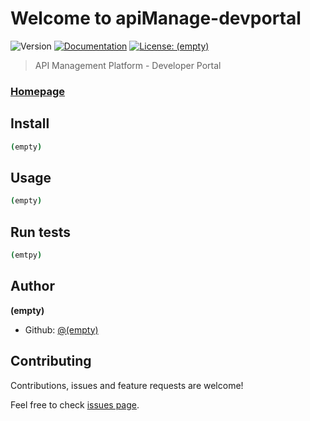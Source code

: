# Welcome to apiManage-devportal
![Version](https://img.shields.io/badge/version-0.1.0-blue.svg?cacheSeconds=2592000)
[![Documentation](https://img.shields.io/badge/documentation-yes-brightgreen.svg)]((empty))
[![License: (empty)](https://img.shields.io/badge/License-(empty)-yellow.svg)]((empty))

> API Management Platform - Developer Portal

### [Homepage]((empty))

## Install

```sh
(empty)
```

## Usage

```sh
(empty)
```

## Run tests

```sh
(emtpy)
```

## Author

**(empty)**

* Github: [@(empty)](https://github.com/(empty))

## Contributing

Contributions, issues and feature requests are welcome!

Feel free to check [issues page]((empty)).